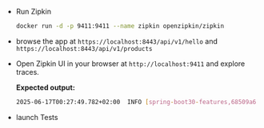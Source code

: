* Run Zipkin

  ```bash
  docker run -d -p 9411:9411 --name zipkin openzipkin/zipkin
  ```

* browse the app at `https://localhost:8443/api/v1/hello` and `https://localhost:8443/api/v1/products`
* Open Zipkin UI in your browser at `http://localhost:9411` and explore traces.

  **Expected output:**

  ```bash
  2025-06-17T00:27:49.782+02:00  INFO [spring-boot30-features,68509a65dbea9bec40e0685647e20399,40e0685647e20399] 32708 --- [io-8443-exec-10] i.b.s.b.f.controller.DemoController      : Fetching all products.
  ```
  
* launch Tests